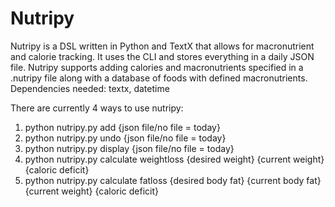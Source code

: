 # Nutripy
Nutripy is a DSL written in Python and TextX that allows for macronutrient and calorie tracking. It uses the CLI and stores everything in a daily JSON file.
Nutripy supports adding calories and macronutrients specified in a .nutripy file along with a database of foods with defined macronutrients.
Dependencies needed: textx, datetime

There are currently 4 ways to use nutripy:
1. python nutripy.py add {json file/no file = today}
2. python nutripy.py undo {json file/no file = today}
3. python nutripy.py display {json file/no file = today}
4. python nutripy.py calculate weightloss {desired weight} {current weight} {caloric deficit}
5. python nutripy.py calculate fatloss {desired body fat} {current body fat} {current weight} {caloric deficit}
